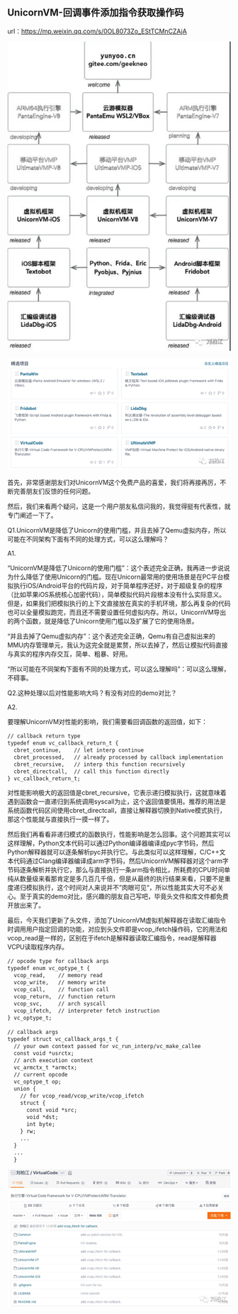 ## UnicornVM-回调事件添加指令获取操作码

url：https://mp.weixin.qq.com/s/0OL8073Zo_EStTCMnCZAjA



![image-20210429095819649](images/image-20210429095819649.png)

![image-20210429095905657](images/image-20210429095905657.png)

首先，非常感谢朋友们对UnicornVM这个免费产品的喜爱，我们将再接再厉，不断完善朋友们反馈的任何问题。

然后，我们来看两个疑问，这是一个用户朋友私信问我的，我觉得挺有代表性，就专门阐述一下了。

Q1.UnicornVM是降低了Unicorn的使用门槛，并且去掉了Qemu虚拟内存，所以可能在不同架构下面有不同的处理方式，可以这么理解吗？

A1.

“UnicornVM是降低了Unicorn的使用门槛”：这个表述完全正确，我再进一步说说为什么降低了使用Unicorn的门槛。现在Unicorn最常用的使用场景是在PC平台模拟执行iOS/Android平台的代码片段，对于简单程序还好，对于超级复杂的程序（比如苹果iOS系统核心加密代码），简单模拟代码片段根本没有什么实际意义。但是，如果我们把模拟执行的上下文直接放在真实的手机环境，那么再复杂的代码也可以全量模拟跑完，而且还不需要设置任何虚拟内存。所以，UnicornVM导出的两个函数，就是降低了Unicorn使用门槛以及扩展了它的使用场景。

“并且去掉了Qemu虚拟内存”：这个表述完全正确，Qemu有自己虚拟出来的MMU内存管理单元，我认为这完全就是累赘，所以去掉了，然后让模拟代码直接与真实的程序内存交互，简单、粗暴、好用。

“所以可能在不同架构下面有不同的处理方式，可以这么理解吗”：可以这么理解，不碍事。

Q2.这种处理以后对性能影响大吗？有没有对应的demo对比？

A2.

要理解UnicornVM对性能的影响，我们需要看回调函数的返回值，如下：

```
// callback return type
typedef enum vc_callback_return_t {
  cbret_continue,    // let interp continue
  cbret_processed,   // already processed by callback implementation
  cbret_recursive,   // interp this function recursively
  cbret_directcall,  // call this function directly
} vc_callback_return_t;
```

对性能影响极大的返回值是cbret_recursive，它表示递归模拟执行，这就意味着遇到函数会一直递归到系统调用syscall为止，这个返回值要慎用。推荐的用法是系统函数代码区间使用cbret_directcall，直接让解释器切换到Native模式执行，那这个性能就与直接执行一摸一样了。

然后我们再看看非递归模式的函数执行，性能影响是怎么回事。这个问题其实可以这样理解，Python文本代码可以通过Python编译器编译成pyc字节码，然后Python解释器就可以逐条解析pyc并执行它。与此类似可以这样理解，C/C++文本代码通过Clang编译器编译成arm字节码，然后UnicornVM解释器对这个arm字节码逐条解析并执行它，那么与直接执行一条arm指令相比，所耗费的CPU时间单纯从数量级来看那肯定是多几百几千倍，但是从最终的执行结果来看，只要不是重度递归模拟执行，这个时间对人来说并不”肉眼可见“，所以性能其实大可不必关心。至于真实的demo对比，感兴趣的朋友自己写吧，毕竟头文件和库文件都免费开放出来了。

最后，今天我们更新了头文件，添加了UnicornVM虚拟机解释器在读取汇编指令时调用用户指定回调的功能，对应到头文件即是vcop_ifetch操作码，它的用法和vcop_read是一样的，区别在于ifetch是解释器读取汇编指令，read是解释器VCPU读取程序内存。

```
// opcode type for callback args
typedef enum vc_optype_t {
  vcop_read,    // memory read
  vcop_write,   // memory write
  vcop_call,    // function call
  vcop_return,  // function return
  vcop_svc,     // arch syscall
  vcop_ifetch,  // interpreter fetch instruction
} vc_optype_t;

// callback args
typedef struct vc_callback_args_t {
  // your own context passed for vc_run_interp/vc_make_callee
  const void *usrctx;
  // arch execution context
  vc_armctx_t *armctx;
  // current opcode
  vc_optype_t op;
  union {
    // for vcop_read/vcop_write/vcop_ifetch
    struct {
      const void *src;
      void *dst;
      int byte;
    } rw;
    ...
  }
  ...
  }
```

![image-20210429100016521](images/image-20210429100016521.png)